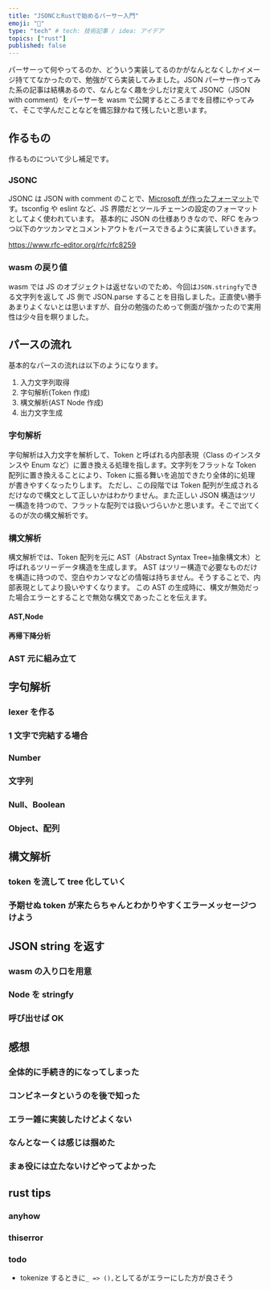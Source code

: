 ```yaml
---
title: "JSONCとRustで始めるパーサー入門"
emoji: "🔐"
type: "tech" # tech: 技術記事 / idea: アイデア
topics: ["rust"]
published: false
---
```


パーサーって何やってるのか、どういう実装してるのかがなんとなくしかイメージ持ててなかったので、勉強がてら実装してみました。JSON パーサー作ってみた系の記事は結構あるので、なんとなく趣を少しだけ変えて JSONC（JSON with comment）をパーサーを wasm で公開するところまでを目標にやってみて、そこで学んだことなどを備忘録かねて残したいと思います。

## 作るもの

作るものについて少し補足です。

### JSONC

JSONC は JSON with comment のことで、[Microsoft が作ったフォーマット](https://github.com/microsoft/node-jsonc-parser)です。tsconfig や eslint など、JS 界隈だとツールチェーンの設定のフォーマットとしてよく使われています。
基本的に JSON の仕様ありきなので、RFC をみつつ以下のケツカンマとコメントアウトをパースできるように実装していきます。

https://www.rfc-editor.org/rfc/rfc8259

### wasm の戻り値

wasm では JS のオブジェクトは返せないのでため、今回は`JSON.stringfy`できる文字列を返して JS 側で JSON.parse することを目指しました。正直使い勝手あまりよくないとは思いますが、自分の勉強のためって側面が強かったので実用性は少々目を瞑りました。

## パースの流れ

基本的なパースの流れは以下のようになります。

1. 入力文字列取得
1. 字句解析(Token 作成)
1. 構文解析(AST Node 作成)
1. 出力文字生成

### 字句解析

字句解析は入力文字を解析して、Token と呼ばれる内部表現（Class のインスタンスや Enum など）に置き換える処理を指します。文字列をフラットな Token 配列に置き換えることにより、Token に振る舞いを追加できたり全体的に処理が書きやすくなったりします。
ただし、この段階では Token 配列が生成されるだけなので構文として正しいかはわかりません。また正しい JSON 構造はツリー構造を持つので、フラットな配列では扱いづらいかと思います。そこで出てくるのが次の構文解析です。

### 構文解析

構文解析では、Token 配列を元に AST（Abstract Syntax Tree=抽象構文木）と呼ばれるツリーデータ構造を生成します。
AST はツリー構造で必要なものだけを構造に持つので、空白やカンマなどの情報は持ちません。そうすることで、内部表現としてより扱いやすくなります。
この AST の生成時に、構文が無効だった場合エラーとすることで無効な構文であったことを伝えます。

#### AST,Node

#### 再帰下降分析

### AST 元に組み立て

## 字句解析

### lexer を作る

### 1 文字で完結する場合

### Number

### 文字列

### Null、Boolean

### Object、配列

## 構文解析

### token を流して tree 化していく

### 予期せぬ token が来たらちゃんとわかりやすくエラーメッセージつけよう

## JSON string を返す

### wasm の入り口を用意

### Node を stringfy

### 呼び出せば OK

## 感想

### 全体的に手続き的になってしまった

### コンビネータというのを後で知った

### エラー雑に実装したけどよくない

### なんとなーくは感じは掴めた

### まぁ役には立たないけどやってよかった

## rust tips

### anyhow

### thiserror

### todo

- tokenize するときに`_ => (),`としてるがエラーにした方が良さそう
